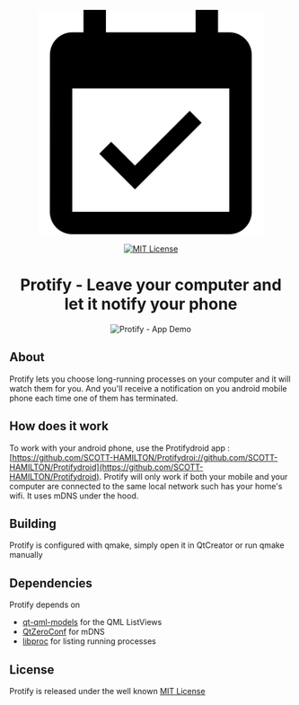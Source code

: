 <p align="center">
    <img width="400" alt="Protify Logo" src="https://raw.githubusercontent.com/SCOTT-HAMILTON/Protify/master/icons/finished.svg">
</p>

<p align="center">
      <a href="https://scott-hamilton.mit-license.org/"><img alt="MIT License" src="https://img.shields.io/badge/License-MIT-525252.svg?labelColor=292929&logo=creative%20commons&style=for-the-badge" /></a>
</p>

<h1 align="center">Protify - Leave your computer and let it notify your phone </h1>

<p align="center">
  <img width="600"
       alt="Protify - App Demo"
       src="https://media.giphy.com/media/w8kc45y4Q3hgqNa99V/giphy.gif">
</p>

## About
Protify lets you choose long-running processes on your computer and it will watch them for you. And you'll receive a notification on you android mobile phone each time one of them has terminated.

## How does it work
To work with your android phone, use the Protifydroid app : [https://github.com/SCOTT-HAMILTON/Protifydroi://github.com/SCOTT-HAMILTON/Protifydroid](https://github.com/SCOTT-HAMILTON/Protifydroid). Protify will only work if both your mobile and your computer are connected to the same local network such has your home's wifi. It uses mDNS under the hood.

## Building
Protify is configured with qmake, simply open it in QtCreator or run qmake manually

## Dependencies
Protify depends on
 - [qt-qml-models](http://gitlab.unique-conception.org/qt-qml-tricks/qt-qml-models) for the QML ListViews
 - [QtZeroConf](https://github.com/jbagg/QtZeroConf) for mDNS
 - [libproc](https://github.com/reyreaud-l/libproc) for listing running processes

## License
Protify is released under the well known [MIT License](https://scott-hamilton.mit-license.org/)
